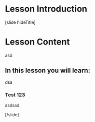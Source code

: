 # Lesson Introduction
[slide hideTitle]


# Lesson Content
asd

## In this lesson you will learn:
dsa
### Test 123
asdsad



[/slide]
